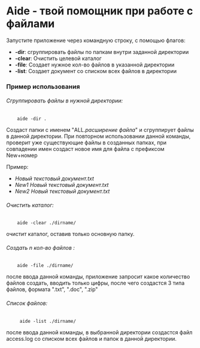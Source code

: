 # Aide - твой помощник при работе с файлами
Запустите приложение через командную строку, с помощью флагов:

 + **-dir**: сгруппировать файлы по папкам внутри заданной директории
 + **-clear**: Очистить целевой каталог
 + **-file**: Создает нужное кол-во файлов в указанной директории
 + **-list**: Создает документ со списком всех файлов в директории

### Пример использования
###### Сгруппировать файлы в нужной директории:
        aide -dir .
Создаст папки с именем "ALL.*расширение файла*" и сгруппирует файлы 
в данной директории. При повторном использовании данной команды, проверит
уже существующие файлы в созданных папках, при совпадении имен создаст 
новое имя для файла с префиксом New+номер

Пример:
   + _Новый текстовый документ.txt_ 
   + _New1 Новый текстовый документ.txt_
   + _New2 Новый текстовый документ.txt_

###### Очистить каталог:
        aide -clear ./dirname/
   очистит каталог, оставив только основную папку.     
###### Создать n кол-во файлов :
        aide -file ./dirname/
   после ввода данной команды, приложение запросит какое 
   количество файлов создать, вводить только цифры, после чего создастся
   3 типа файлов, формата ".txt", ".doc", ".zip"      
 ###### Список файлов:
         aide -list ./dirname/
 после ввода данной команды, в выбранной директории создастся файл
 access.log со списком всех файлов и папок в данной директории.                
